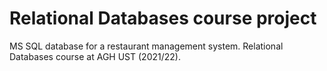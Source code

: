 # Relational Databases course project
MS SQL database for a restaurant management system. Relational Databases course at AGH UST (2021/22).

